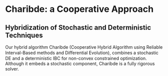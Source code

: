 # Charibde: a Cooperative Approach

## Hybridization of Stochastic and Deterministic Techniques

Our hybrid algorithm Charibde (Cooperative Hybrid Algorithm using Reliable Interval-Based methods and Diﬀerential Evolution), combines a stochastic DE and a deterministic IBC for non-convex constrained optimization. Although it embeds a stochastic component, Charibde is a fully rigorous solver.
